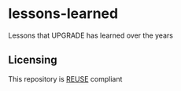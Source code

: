 # lessons-learned
Lessons that UPGRADE has learned over the years

## Licensing

This repository is [REUSE](https://reuse.software/) compliant
